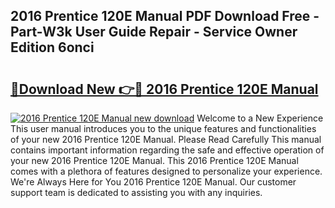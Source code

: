## 2016 Prentice 120E Manual PDF Download Free - Part-W3k User Guide Repair - Service Owner Edition 6onci

# <h2><a href="http://bc8262.oget.top/?id=2016+Prentice+120E+Manual">🔗Download New 👉🔴 2016 Prentice 120E Manual</a></h2>

[![2016 Prentice 120E Manual new download](https://i.imgur.com/5g1atiW.png)](http://bc8262.oget.top/?id=2016+Prentice+120E+Manual)
Welcome to a New Experience This user manual introduces you to the unique features and functionalities of your new 2016 Prentice 120E Manual. Please Read Carefully This manual contains important information regarding the safe and effective operation of your new 2016 Prentice 120E Manual. This 2016 Prentice 120E Manual comes with a plethora of features designed to personalize your experience. We're Always Here for You 2016 Prentice 120E Manual. Our customer support team is dedicated to assisting you with any inquiries.
